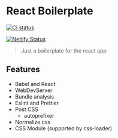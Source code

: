 # React Boilerplate

[![CI status](https://github.com/OopsYao/react-boilerplate/workflows/CI/badge.svg)](https://github.com/OopsYao/react-boilerplate/actions?query=workflow:CI)

[![Netlify Status](https://api.netlify.com/api/v1/badges/fc126f84-c47d-4402-864e-ee09cd75b890/deploy-status)](https://app.netlify.com/sites/suspicious-perlman-b77407/deploys)

> Just a boilerplate for the react app

## Features

- Babel and React
- WebDevServer
- Bundle analysis
- Eslint and Prettier
- Post CSS
  - autoprefixer
- Normalize.css
- CSS Module (supported by css-loader)
